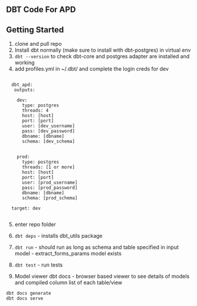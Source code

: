 ## DBT Code For APD


## Getting Started

1. clone and pull repo
2. Install dbt normally (make sure to install with dbt-postgres) in virtual env
3. ```dbt --version``` to check dbt-core and postgres adapter are installed and working
4. add profiles.yml in ~/.dbt/ and complete the login creds for dev


```

  dbt_apd:
   outputs:

    dev:
      type: postgres
      threads: 4
      host: [host]
      port: [port]
      user: [dev_username]
      pass: [dev_password]
      dbname: [dbname]
      schema: [dev_schema]


    prod:
      type: postgres
      threads: [1 or more]
      host: [host]
      port: [port]
      user: [prod_username]
      pass: [prod_password]
      dbname: [dbname]
      schema: [prod_schema]

  target: dev


```


5. enter repo folder

6. ```dbt deps``` - installs dbt_utils package

7. ```dbt run``` - should run as long as schema and table specified in input model - extract_forms_params model exists

8. ```dbt test``` - run tests

9. Model viewer dbt docs - browser based viewer to see details of models and compiled column list of each table/view 
```
dbt docs generate
dbt docs serve
```
